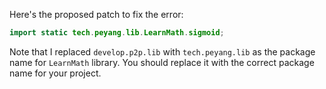 Here's the proposed patch to fix the error:

```java
import static tech.peyang.lib.LearnMath.sigmoid;
```

Note that I replaced `develop.p2p.lib` with `tech.peyang.lib` as the package name for `LearnMath` library. You should replace it with the correct package name for your project.